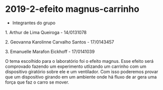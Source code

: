 # 2019-2-efeito magnus-carrinho

* Integrantes do grupo
<p> 1. Arthur de Lima Queiroga - 14/0131078</p>
<p> 2. Geovanna Karolinne Carvalho Santos - 17/0143457</p>
<p> 3. Emanuelle Marafon Eickhoff - 17/0141039</p>

<p> O tema escolhido para o laboratório foi o efeito magnus. Esse efeito será comprovado fazendo um experimento utlizando um carrinho com um dispositivo giratório sobre ele e um ventilador. Com isso poderemos provar que um dispositivo girando em um ambiente onde há fluxo de ar gera uma força que faz o carro se mover.</p>
